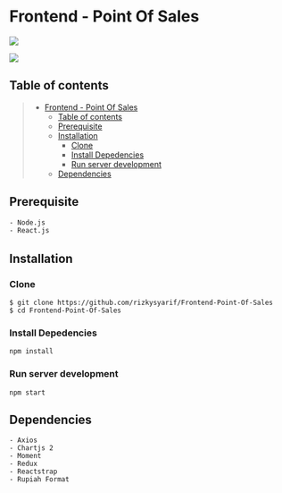 # Frontend - Point Of Sales
![](https://lh3.googleusercontent.com/Tl8dxNyiYHisf_O8eii6Tz5Ti3LWIdvh1oMcUWlaKTEr_B6cX3abJDwf4ySiCl1pvJjE3PZCQfP96QwVl_ybnrdButaawT2DjJkJiMNahaaZQtRKvPHS58SHJPMSh8UD96dJ292EaaOktYzWkNS6nY_C2tIIv7Q5vKgxV6dgfOEZVQwUx8mE8E9f_mx893bFoFrDU677GcKQl9mmwRddR_GbSsM-a-TmmCPlsAYtHiRy_65ZxEY5RTJpKLDSHG-25OLtbFfxVVTo-hIg9qsAuLh4gucc3R8ULz1tUyr5_QQF8TVfB3BJGITWY4pFKFovNocpmzL1GimdEnT-b6wNc55ojZkBmPovfPU6iF1fbfJvP8pKNdLcltjwB0s034bl9iDSkYK09j4kKufD5tIIn1Dg0TMbzsEuQH5L3hJrEUmUzjkQV6p2sg4eVIyFNXJ9azV2gHKf_UkbL5VA4KxjGCVAipCKq-LRQJwPryPDLVhUPmMiYgA35iYzCTe5bqCdcorht60ZWqNlmEMSnEdT38jOAFPyqmVH18ZGU7VR0nmLB08eafI4KOswarO2D15di7KNAiMvzgVKQms-cG9yq9dXdVKaO8xbj2KdkYzhTZ5Y5hSn4Gcqi1kTSg=w1600-h757)

![](https://lh3.googleusercontent.com/h3M3VQAZD7s3Et8X2SeYVRorqu9He9dauDljkwFJmoBGULD2wsXI2eJ1sJZGp7h7hIsZqmsKDkgo3dMxRwA-fruZ9w_2c2zvO7AXNiysYCx083Uqv4QZZi_uUyusrtqqBIVBSx5A_Go4dO4d_qzXodGDi36pQHLe-PTubttgUyyl6H2tyQFtvjBpK-OPODt7ha1fo6Eto0QsckBjnupU74DLFi9sCAtVtTlbfqSsiMh3dvmdSzCFk8A746NFssmYzTs8wafI2H5q_JGcEeOH1h8UAogqAVuwbyX1td3qf59rD9aqDA-9iCphy1s1SzfVuGwnNW2lV76wugbrKE3TMBFd4aZG2FP5DfJxrqSTuA7inYmhGvqsEFcp5MPgwNKnQ4ikKREAgIIg3Pq3Gkz1-K5XTVcGN34FoSfHraD1fYPtpRig4wp2d_AO4TJLJSSl9hxhqzq4K0fYyGwmlaoxz4RLZc8RgcLd-P0ycd058KboEzPmxEOTSeB276jXO-OvCm7MpTnHDAsupv9AZi0O93FANt7qBTJYossEUiUP_yJyzy4VMDq5QjLKfW0nSAOcM0Bff-FcKRgxF_A7pV-a6AIsqIL69xZry56jM05GNPo5KH9V6NeWU-TK_A=w1600-h757)

## Table of contents

> * [Frontend - Point Of Sales](#Frontend-Point-Of-Sales)
>   * [Table of contents](#table-of-contents)
>   * [Prerequisite](#Prerequisite)
>   * [Installation](#installation)
>     * [Clone](#Clone)
>     * [Install Depedencies](#Install-Depedencies)
>     * [Run server development](#Run-server-development)
>   * [Dependencies](#Dependencies)

## Prerequisite

``` bash
- Node.js
- React.js
```

## Installation

### Clone
```
$ git clone https://github.com/rizkysyarif/Frontend-Point-Of-Sales
$ cd Frontend-Point-Of-Sales
```

### Install Depedencies
```
npm install
```

### Run server development
```
npm start
```

## Dependencies
```
- Axios
- Chartjs 2
- Moment
- Redux
- Reactstrap
- Rupiah Format
```
